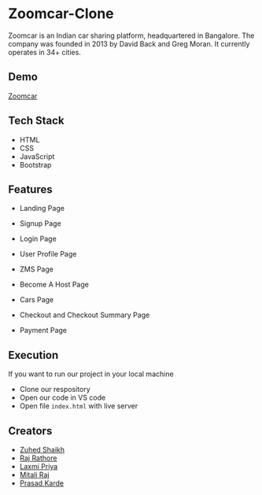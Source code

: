 # Zoomcar-Clone
Zoomcar is an Indian car sharing platform, headquartered in Bangalore. The company was founded in 2013 by David Back and Greg Moran. It currently operates in 34+ cities.


## Demo

[Zoomcar](https://magical-kashata-a20ef2.netlify.app/)


## Tech Stack

- HTML
- CSS
- JavaScript
- Bootstrap


## Features

- Landing Page

- Signup Page

- Login Page

- User Profile Page

- ZMS Page

- Become A Host Page

- Cars Page

- Checkout and Checkout Summary Page

- Payment Page


## Execution

If you want to run our project in your local machine

- Clone our respository
- Open our code in VS code
- Open file `index.html` with live server

## Creators

- [Zuhed Shaikh]()
- [Raj Rathore]()
- [Laxmi Priya]()
- [Mitali Raj]()
- [Prasad Karde](https://github.com/PrasadK05/)






